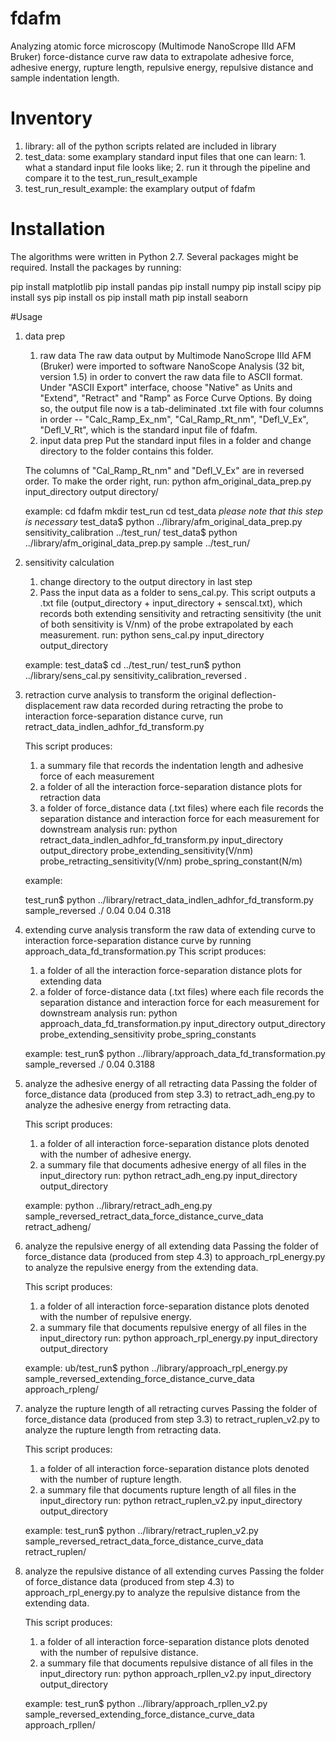 # fdafm

Analyzing atomic force microscopy (Multimode NanoScrope IIId AFM Bruker) force-distance curve raw data to extrapolate adhesive force, adhesive energy, rupture length, repulsive energy, repulsive distance and sample indentation length.

# Inventory
1. library:
	all of the python scripts related are included in library
2. test_data:
	some examplary standard input files that one can learn: 1. what a standard input file looks like; 2. run it through the pipeline and compare it to the test_run_result_example
3. test_run_result_example:
	the examplary output of fdafm 
	
# Installation

The algorithms were written in Python 2.7. Several packages might be required. Install the packages by running:

pip install matplotlib
pip install pandas
pip install numpy
pip install scipy
pip install sys
pip install os
pip install math
pip install seaborn

#Usage

1.  data prep
	1. raw data 
	The raw data output by Multimode NanoScrope IIId AFM (Bruker) were imported to software NanoScope Analysis (32 bit, version 1.5) in order to convert the raw data file to ASCII format. Under "ASCII Export" interface, choose "Native" as Units and  "Extend", "Retract" and "Ramp" as Force Curve Options. By doing so, the output file now is a tab-deliminated .txt file with four columns in order -- "Calc_Ramp_Ex_nm", "Cal_Ramp_Rt_nm", "Defl_V_Ex", "Defl_V_Rt", which is the standard input file of fdafm.
	2. input data prep
	Put the standard input files in a folder and change directory to the folder contains this folder.

	The columns of "Cal_Ramp_Rt_nm" and "Defl_V_Ex" are in reversed order. To make the order right, run:
	python afm_original_data_prep.py input_directory output directory/
	
	example:
	cd fdafm
	mkdir test_run
	cd test_data *please note that this step is necessary*
	test_data$ python ../library/afm_original_data_prep.py sensitivity_calibration ../test_run/
	test_data$ python ../library/afm_original_data_prep.py sample ../test_run/
	

2.  sensitivity calculation
	1. change directory to the output directory in last step
	2. Pass the input data as a folder to sens_cal.py. This script outputs a .txt file (output_directory + input_directory + senscal.txt), which records both extending sensitivity and retracting sensitivity (the unit of both sensitivity is V/nm) of the probe extrapolated by each measurement.
	run: python sens_cal.py input_directory output_directory

	example:
	test_data$ cd ../test_run/
	test_run$ python ../library/sens_cal.py sensitivity_calibration_reversed .

3.  retraction curve analysis
	to transform the original deflection-displacement raw data recorded during retracting the probe to interaction force-separation distance curve, run retract_data_indlen_adhfor_fd_transform.py

	This script produces:
	 1. a summary file that records the indentation length and adhesive force of each measurement
	 2. a folder of all the interaction force-separation distance plots for retraction data
	 3. a folder of force_distance data (.txt files) where each file records the separation distance and interaction force for each measurement for downstream analysis
	run: 
	python retract_data_indlen_adhfor_fd_transform.py input_directory output_directory probe_extending_sensitivity(V/nm) probe_retracting_sensitivity(V/nm) probe_spring_constant(N/m)

	example:

	test_run$ python ../library/retract_data_indlen_adhfor_fd_transform.py sample_reversed ./ 0.04 0.04 0.318


4.  extending curve analysis
	transform the raw data of extending curve to interaction force-separation distance curve by running approach_data_fd_transformation.py
	 This script produces:
	 1. a folder of all the interaction force-separation distance plots for extending data
	 2. a folder of force-distance data (.txt files) where each file records the separation distance and interaction force for each measurement for downstream analysis
	run:
	python approach_data_fd_transformation.py input_directory output_directory probe_extending_sensitivity probe_spring_constants

	example:
	test_run$ python ../library/approach_data_fd_transformation.py sample_reversed ./ 0.04 0.3188

5.  analyze the adhesive energy of all retracting data 
	Passing the folder of force_distance data (produced from step 3.3) to retract_adh_eng.py to analyze the adhesive energy from retracting data. 

	This script produces:
	1. a folder of all interaction force-separation distance plots denoted with the number of adhesive energy.
	2. a summary file that documents adhesive energy of all files in the input_directory
	run:
	python retract_adh_eng.py input_directory output_directory

	example:
	python ../library/retract_adh_eng.py sample_reversed_retract_data_force_distance_curve_data retract_adheng/

6.  analyze the repulsive energy of all extending data
	Passing the folder of force_distance data (produced from step 4.3) to approach_rpl_energy.py to analyze the repulsive energy from the extending data.

	This script produces:
	1. a folder of all interaction force-separation distance plots denoted with the number of repulsive energy.
	2. a summary file that documents repulsive energy of all files in the input_directory
	run:
	python approach_rpl_energy.py input_directory output_directory

	example:
	ub/test_run$ python ../library/approach_rpl_energy.py sample_reversed_extending_force_distance_curve_data approach_rpleng/

7.  analyze the rupture length of all retracting curves
	Passing the folder of force_distance data (produced from step 3.3) to retract_ruplen_v2.py to analyze the rupture length from retracting data. 

	This script produces:
	1. a folder of all interaction force-separation distance plots denoted with the number of rupture length.
	2. a summary file that documents rupture length of all files in the input_directory
	run:
	python retract_ruplen_v2.py input_directory output_directory

	example:
	test_run$ python ../library/retract_ruplen_v2.py sample_reversed_retract_data_force_distance_curve_data retract_ruplen/

8.  analyze the repulsive distance of all extending curves
	Passing the folder of force_distance data (produced from step 4.3) to approach_rpl_energy.py to analyze the repulsive distance from the extending data.

	This script produces:
	1. a folder of all interaction force-separation distance plots denoted with the number of repulsive distance.
	2. a summary file that documents repulsive distance of all files in the input_directory	
	run:
	python approach_rpllen_v2.py input_directory output_directory

	example:
	test_run$ python ../library/approach_rpllen_v2.py sample_reversed_extending_force_distance_curve_data approach_rpllen/





 







